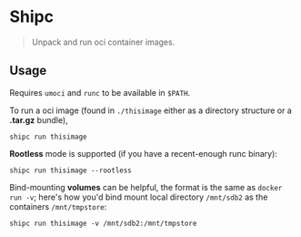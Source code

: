 # Shipc

> Unpack and run oci container images.

## Usage

Requires `umoci` and `runc` to be available in `$PATH`.

To run a oci image (found in `./thisimage` either as a directory structure or a **.tar.gz** bundle),

```
shipc run thisimage
```

**Rootless** mode is supported (if you have a recent-enough runc binary):

```
shipc run thisimage --rootless
```

Bind-mounting **volumes** can be helpful, the format is the same as `docker run -v`; here's how you'd bind mount local directory `/mnt/sdb2` as the containers `/mnt/tmpstore`:

```
shipc run thisimage -v /mnt/sdb2:/mnt/tmpstore
```
